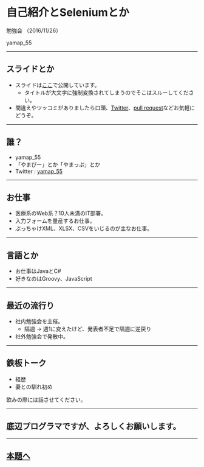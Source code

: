 # 自己紹介とSeleniumとか
勉強会 （2016/11/26）

yamap_55

---

## スライドとか
- スライドは[ここ](https://slideck.io/github.com/yamap55/Slide/20161126/self_introduction.md)で公開しています。
  - タイトルが大文字に強制変換されてしまうのでそこはスルーしてください。
- 間違えやツッコミがありましたら口頭、[Twitter](https://twitter.com/yamap_55)、[pull request](https://github.com/yamap55/Slide/edit/master/20161126/self_introduction.md)などお気軽にどうぞ。

---

## 誰？
- yamap_55
- 「やまぴー」とか「やまっぷ」とか
- Twitter : [yamap_55](https://twitter.com/yamap_55)

---

## お仕事
- 医療系のWeb系？10人未満のIT部署。
- 入力フォームを量産するお仕事。
- ぶっちゃけXML、XLSX、CSVをいじるのが主なお仕事。

---

## 言語とか
- お仕事はJavaとC#
- 好きなのはGroovy、JavaScript

---

## 最近の流行り
- 社内勉強会を主催。
  - 隔週 → 週1に変えたけど、発表者不足で隔週に逆戻り
- 社外勉強会で発散中。

---

## 鉄板トーク
- 経歴
- 妻との馴れ初め

飲みの際には話させてください。

---

## 底辺プログラマですが、よろしくお願いします。

---

## [本題へ](https://slideck.io/github.com/yamap55/Slide/20161126/selenium.md)
